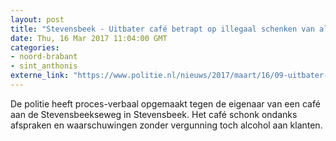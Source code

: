 ```yaml
---
layout: post
title: "Stevensbeek - Uitbater café betrapt op illegaal schenken van alcohol"
date: Thu, 16 Mar 2017 11:04:00 GMT
categories: 
- noord-brabant 
- sint_anthonis 
externe_link: "https://www.politie.nl/nieuws/2017/maart/16/09-uitbater-cafe-betrapt-op-illegaal-schenken-van-alcohol.html"
---
```


De politie heeft proces-verbaal opgemaakt tegen de eigenaar van een café aan de Stevensbeekseweg in Stevensbeek. Het café schonk ondanks afspraken en waarschuwingen zonder vergunning toch alcohol aan klanten.
